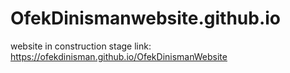 # OfekDinismanwebsite.github.io
website in construction stage
link:
https://ofekdinisman.github.io/OfekDinismanWebsite
